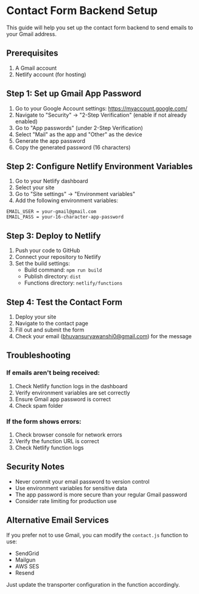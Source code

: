 # Contact Form Backend Setup

This guide will help you set up the contact form backend to send emails to your Gmail address.

## Prerequisites

1. A Gmail account
2. Netlify account (for hosting)

## Step 1: Set up Gmail App Password

1. Go to your Google Account settings: https://myaccount.google.com/
2. Navigate to "Security" → "2-Step Verification" (enable if not already enabled)
3. Go to "App passwords" (under 2-Step Verification)
4. Select "Mail" as the app and "Other" as the device
5. Generate the app password
6. Copy the generated password (16 characters)

## Step 2: Configure Netlify Environment Variables

1. Go to your Netlify dashboard
2. Select your site
3. Go to "Site settings" → "Environment variables"
4. Add the following environment variables:

```
EMAIL_USER = your-gmail@gmail.com
EMAIL_PASS = your-16-character-app-password
```

## Step 3: Deploy to Netlify

1. Push your code to GitHub
2. Connect your repository to Netlify
3. Set the build settings:
   - Build command: `npm run build`
   - Publish directory: `dist`
   - Functions directory: `netlify/functions`

## Step 4: Test the Contact Form

1. Deploy your site
2. Navigate to the contact page
3. Fill out and submit the form
4. Check your email (bhuvansuryawanshi0@gmail.com) for the message

## Troubleshooting

### If emails aren't being received:
1. Check Netlify function logs in the dashboard
2. Verify environment variables are set correctly
3. Ensure Gmail app password is correct
4. Check spam folder

### If the form shows errors:
1. Check browser console for network errors
2. Verify the function URL is correct
3. Check Netlify function logs

## Security Notes

- Never commit your email password to version control
- Use environment variables for sensitive data
- The app password is more secure than your regular Gmail password
- Consider rate limiting for production use

## Alternative Email Services

If you prefer not to use Gmail, you can modify the `contact.js` function to use:
- SendGrid
- Mailgun
- AWS SES
- Resend

Just update the transporter configuration in the function accordingly. 
